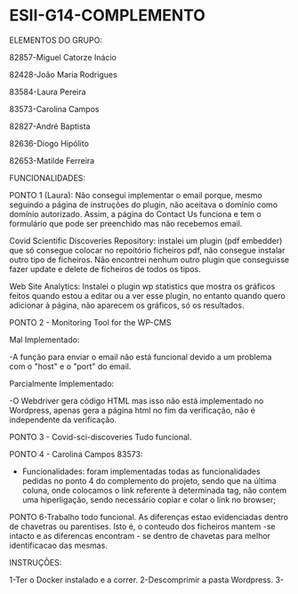 # ESII-G14-COMPLEMENTO

ELEMENTOS DO GRUPO:

82857-Miguel Catorze Inácio

82428-João Maria Rodrigues

83584-Laura Pereira

83573-Carolina Campos

82827-André Baptista

82636-Diogo Hipólito

82653-Matilde Ferreira

FUNCIONALIDADES:

PONTO 1 (Laura): 
Não consegui implementar o email porque, mesmo seguindo a página de instruções do plugin, não aceitava o domínio como domínio autorizado.
Assim, a página do Contact Us funciona e tem o formulário que pode ser preenchido mas não recebemos email.

Covid Scientific Discoveries Repository: instalei um plugin (pdf embedder) que só consegue colocar no repoitório ficheiros pdf, não consegue instalar outro tipo de ficheiros. Não encontrei nenhum outro plugin que conseguisse fazer update e delete de ficheiros de todos os tipos.

Web Site Analytics: Instalei o plugin wp statistics que mostra os gráficos feitos quando estou a editar ou a ver esse plugin, no entanto quando quero adicionar à página, não aparecem os gráficos, só os resultados.

PONTO 2 -  Monitoring Tool for the WP-CMS

Mal Implementado:

-A função para enviar o email não está funcional devido a um problema com o "host" e o "port" do email.

Parcialmente Implementado:

-O Webdriver gera código HTML mas isso não está implementado no Wordpress, apenas gera a página html no fim da verificação, não é independente da verificação.

PONTO 3 - Covid-sci-discoveries
Tudo funcional.

PONTO 4 - Carolina Campos 83573:
- Funcionalidades: foram implementadas todas as funcionalidades pedidas no 
ponto 4 do complemento do projeto, sendo que na última coluna, onde colocamos 
o link referente à determinada tag, não contem uma hiperligação, sendo 
necessário copiar e colar o link no browser;

PONTO 6-Trabalho todo funcional. As diferenças estao evidenciadas dentro de chavetras ou parentises. Isto é, o conteudo dos ficheiros mantem -se intacto e as diferencas encontram - se dentro de chavetas para melhor identificacao das mesmas.

INSTRUÇÕES:

1-Ter o Docker instalado e a correr.
2-Descomprimir a pasta Wordpress.
3-
